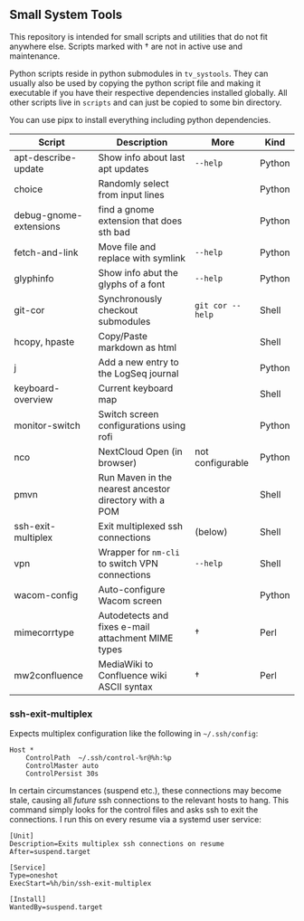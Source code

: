 ## Small System Tools

This repository is intended for small scripts and utilities that do not fit anywhere else. Scripts marked with † are not in active use and maintenance.

Python scripts reside in python submodules in `tv_systools`. They can usually also be used by copying the python script file and making it executable if you have their respective dependencies installed globally. All other scripts live in `scripts` and can just be copied to some bin directory.

You can use pipx to install everything including python dependencies.

| Script                 | Description                                              | More               | Kind   |
| --------------------   | -------------------------------------------------------- | ------------------ | ----   |
| apt-describe-update    | Show info about last apt updates                         | `--help`           | Python |
| choice                 | Randomly select from input lines                         |                    | Python |
| debug-gnome-extensions | find a gnome extension that does sth bad                 |                    | Python |
| fetch-and-link         | Move file and replace with symlink                       | `--help`           | Python |
| glyphinfo              | Show info abut the glyphs of a font                      | `--help`           | Python |
| git-cor                | Synchronously checkout submodules                        | `git cor --help`   | Shell  |
| hcopy, hpaste          | Copy/Paste markdown as html                              |                    | Shell  |
| j                      | Add a new entry to the LogSeq journal                    |                    | Python |
| keyboard-overview      | Current keyboard map                                     |                    | Shell  |
| monitor-switch         | Switch screen configurations using rofi                  |                    | Python |
| nco                    | NextCloud Open (in browser)                              | not configurable   | Python |
| pmvn                   | Run Maven in the nearest ancestor directory with a POM   |                    | Shell  |
| ssh-exit-multiplex     | Exit multiplexed ssh connections                         | (below)            | Shell  |
| vpn                    | Wrapper for `nm-cli` to switch VPN connections           | `--help`           | Shell  |
| wacom-config           | Auto-configure Wacom screen                              |                    | Python |
| mimecorrtype           | Autodetects and fixes e-mail attachment MIME types       | †                  | Perl   |
| mw2confluence          | MediaWiki to Confluence wiki ASCII syntax                | †                  | Perl   |

### ssh-exit-multiplex

Expects multiplex configuration like the following in `~/.ssh/config`:

```
Host *
    ControlPath  ~/.ssh/control-%r@%h:%p
    ControlMaster auto
    ControlPersist 30s
```

In certain circumstances (suspend etc.), these connections may become stale, causing all _future_ ssh connections to the relevant hosts to hang. This command simply looks for the control files and asks ssh to exit the connections. I run this on every resume via a systemd user service:

```systemd
[Unit]
Description=Exits multiplex ssh connections on resume
After=suspend.target

[Service]
Type=oneshot
ExecStart=%h/bin/ssh-exit-multiplex

[Install]
WantedBy=suspend.target
```
